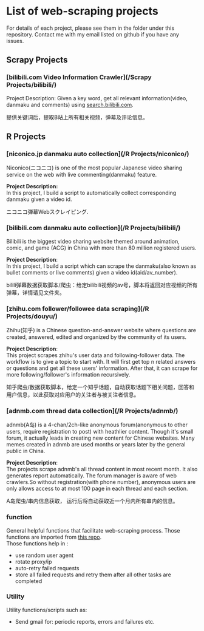 # List of web-scraping projects

For details of each project, please see them in the folder under this repository. Contact me with my email listed on github if you have any issues.

## Scrapy Projects

### [bilibili.com Video Information Crawler](/Scrapy Projects/bilibili/)
Project Description:
Given a key word, get all relevant information(video, danmaku and comments) using [search.bilibili.com](https://search.bilibili.com/).

提供关键词后，提取B站上所有相关视频，弹幕及评论信息。

## R Projects

### [niconico.jp danmaku auto collection](/R Projects/niconico/)

Niconico(ニコニコ) is one of the most popular Japanese video sharing service on the web with live commenting(danmaku) feature.

**Project Description:**  
In this project, I build a script to automatically collect corresponding danmaku given a video id.

ニコニコ弾幕Webスクレイピング.

### [bilibili.com danmaku auto collection](/R Projects/bilibili/)

Bilibili is the biggest video sharing website themed around animation, comic, and game (ACG) in China with more than 80 million registered users.

**Project Description**:    
In this project, I build a script which can scrape the danmaku(also known as bullet comments or live comments) given a video id(aid/av_number).

bilili弹幕数据获取脚本/爬虫：给定bilibili视频的av号，脚本将返回对应视频的所有弹幕，详情请见文件夹。

### [zhihu.com follower/followee data scraping](/R Projects/douyu/)

Zhihu(知乎) is a Chinese question-and-answer website where questions are created, answered, edited and organized by the community of its users. 

**Project Description**:  
This project scrapes zhihu's user data and following-follower data. The workflow is to give a topic to start with. It will first get top n related answers or questions and get all these users' information. After that, it can scrape for more following/follower's information recursively.

知乎爬虫/数据获取脚本，给定一个知乎话题，自动获取话题下相关问题，回答和用户信息，以此获取对应用户的关注者与被关注者信息。

### [adnmb.com thread data collection](/R Projects/adnmb/)

adnmb(A岛) is a 4-chan/2ch-like anonymous forum(anonymous to other users, require registration to post) with heathlier content. Though it's small forum, it actually leads in creating new content for Chinese websites. Many memes created in adnmb are used months or years later by the general public in China.

**Project Description**:   
The projects scrape adnmb's all thread content in most recent month. It also generates report automatically. The forum manager is aware of web crawlers.So without registration(with phone number), anonymous users are only allows access to at most 100 page in each thread and each section.

A岛爬虫/串内信息获取， 运行后将自动获取近一个月内所有串内的信息。

### function

General helpful functions that facilitate web-scraping process. Those functions are imported from [this repo](https://github.com/yusuzech/r-web-scraping-template).  
Those functions help in :    
* use random user agent
* rotate proxy/ip
* auto-retry failed requests
* store all failed requests and retry them after all other tasks are completed

### Utility

Utility functions/scripts such as:  

* Send gmail for: periodic reports, errors and failures etc.

